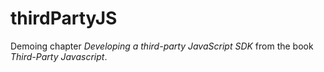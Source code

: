 thirdPartyJS
============

Demoing chapter *Developing a third-party JavaScript SDK* from the book *Third-Party Javascript*.
